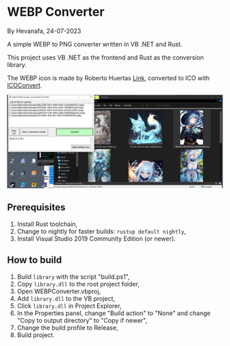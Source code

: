 # WEBP Converter

By Hevanafa, 24-07-2023

A simple WEBP to PNG converter written in VB .NET and Rust.

This project uses VB .NET as the frontend and Rust as the conversion library.

The WEBP icon is made by Roberto Huertas [Link](https://icon-icons.com/icon/file-type-webp/130074), converted to ICO with [ICOConvert](https://icoconvert.com/).

![Preview](./preview.png)

## Prerequisites

1. Install Rust toolchain,
2. Change to nightly for faster builds: `rustup default nightly`,
3. Install Visual Studio 2019 Community Edition (or newer).

## How to build

1. Build `library` with the script "build.ps1",
2. Copy `library.dll` to the root project folder,
3. Open WEBPConverter.vbproj,
4. Add `library.dll` to the VB project,
5. Click `library.dll` in Project Explorer,
6. In the Properties panel, change "Build action" to "None" and change "Copy to output directory" to "Copy if newer",
7. Change the build profile to Release,
8. Build project.

